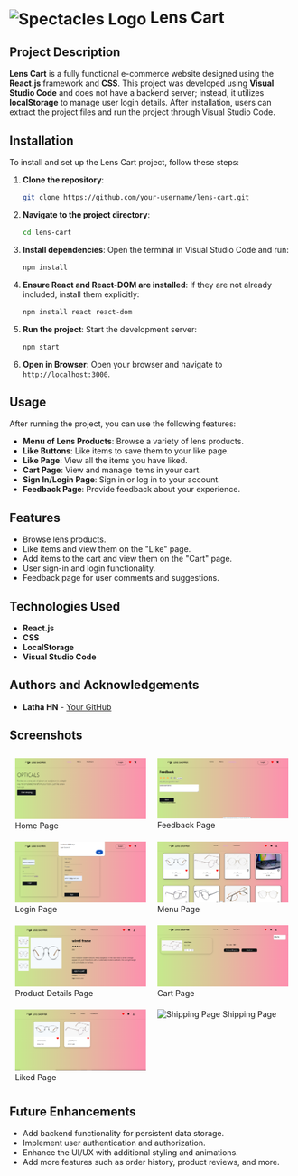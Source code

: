 # <img src="https://t3.ftcdn.net/jpg/03/38/40/94/360_F_338409482_YXUbGFqQyZKJuzUHS2DnjGZGaBMJSdcr.jpg" alt="Spectacles Logo" width="100" style="vertical-align: middle;"/> Lens Cart

## Project Description
**Lens Cart** is a fully functional e-commerce website designed using the **React.js** framework and **CSS**. This project was developed using **Visual Studio Code** and does not have a backend server; instead, it utilizes **localStorage** to manage user login details. After installation, users can extract the project files and run the project through Visual Studio Code.


## Installation
To install and set up the Lens Cart project, follow these steps:

1. **Clone the repository**:
    ```bash
    git clone https://github.com/your-username/lens-cart.git
    ```

2. **Navigate to the project directory**:
    ```bash
    cd lens-cart
    ```

3. **Install dependencies**:
    Open the terminal in Visual Studio Code and run:
    ```bash
    npm install
    ```

4. **Ensure React and React-DOM are installed**:
    If they are not already included, install them explicitly:
    ```bash
    npm install react react-dom
    ```

5. **Run the project**:
    Start the development server:
    ```bash
    npm start
    ```

6. **Open in Browser**:
    Open your browser and navigate to `http://localhost:3000`.

## Usage
After running the project, you can use the following features:

- **Menu of Lens Products**: Browse a variety of lens products.
- **Like Buttons**: Like items to save them to your like page.
- **Like Page**: View all the items you have liked.
- **Cart Page**: View and manage items in your cart.
- **Sign In/Login Page**: Sign in or log in to your account.
- **Feedback Page**: Provide feedback about your experience.

## Features
- Browse lens products.
- Like items and view them on the "Like" page.
- Add items to the cart and view them on the "Cart" page.
- User sign-in and login functionality.
- Feedback page for user comments and suggestions.

## Technologies Used
- **React.js**
- **CSS**
- **LocalStorage**
- **Visual Studio Code**


## Authors and Acknowledgements
- **Latha HN** - [Your GitHub](https://github.com/Latha56)

## Screenshots

<div style="display: flex; justify-content: center;">
    <div style="flex: 1; padding: 10px;">
        <img src="screenshot/homepage.png" alt="Home Page" style="width: 100%;">
        Home Page
    </div>
    <div style="flex: 1; padding: 10px;">
        <img src="screenshot/feedbackpage.png" alt="Feedback Page" style="width: 100%;">
        Feedback Page
    </div>
</div>

<div style="display: flex; justify-content: center;">
    <div style="flex: 1; padding: 10px;">
        <img src="screenshot/loginpage.png" alt="Login Page" style="width: 100%;">
        Login Page
    </div>
    <div style="flex: 1; padding: 10px;">
        <img src="screenshot/menupage.png" alt="Menu Page" style="width: 100%;">
        Menu Page
    </div>
</div>

<div style="display: flex; justify-content: center;">
    <div style="flex: 1; padding: 10px;">
        <img src="screenshot/productdetail.png" alt="Product Details Page" style="width: 100%;">
        Product Details Page
    </div>
    <div style="flex: 1; padding: 10px;">
        <img src="screenshot/cartpage.png" alt="Cart Page" style="width: 100%;">
        Cart Page
    </div>
</div>

<div style="display: flex; justify-content: center;">
    <div style="flex: 1; padding: 10px;">
        <img src="screenshot/likedimages.png" alt="Liked Page" style="width: 100%;">
        Liked Page
    </div>
    <div style="flex: 1; padding: 10px;">
        <img src="screenshot/shippingpage.png" alt="Shipping Page" style="width: 100%;">
        Shipping Page
    </div>
</div>



## Future Enhancements
- Add backend functionality for persistent data storage.
- Implement user authentication and authorization.
- Enhance the UI/UX with additional styling and animations.
- Add more features such as order history, product reviews, and more.
